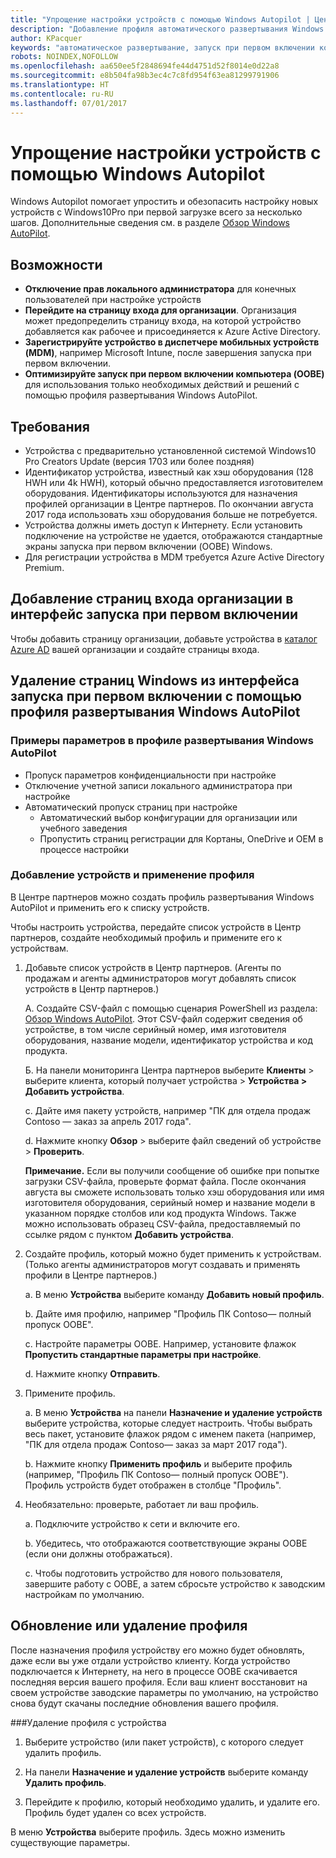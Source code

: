 ```yaml
---
title: "Упрощение настройки устройств с помощью Windows Autopilot | Центр партнеров"
description: "Добавление профиля автоматического развертывания Windows AutoPilot в Центре партнеров для упрощения настройки устройств с помощью Windows Autopilot"
author: KPacquer
keywords: "автоматическое развертывание, запуск при первом включении компьютера, экраны входа, autopilot, windows autopilot, microsoft autopilot, zero-touch deployment, oobe, login screens"
robots: NOINDEX,NOFOLLOW
ms.openlocfilehash: aa650ee5f2848694fe44d4751d52f8014e0d22a8
ms.sourcegitcommit: e8b504fa98b3ec4c7c8fd954f63ea81299791906
ms.translationtype: HT
ms.contentlocale: ru-RU
ms.lasthandoff: 07/01/2017
---
```

# <a name="simplify-device-setup-with-windows-autopilot"></a>Упрощение настройки устройств с помощью Windows Autopilot 

Windows Autopilot помогает упростить и обезопасить настройку новых устройств с Windows10Pro при первой загрузке всего за несколько шагов. Дополнительные сведения см. в разделе [Обзор Windows AutoPilot](https://docs.microsoft.com/windows/deployment/windows-10-auto-pilot).

## <a name="features"></a>Возможности

*  **Отключение прав локального администратора** для конечных пользователей при настройке устройств
*  **Перейдите на страницу входа для организации**. Организация может предопределить страницу входа, на которой устройство добавляется как рабочее и присоединяется к Azure Active Directory.
*  **Зарегистрируйте устройство в диспетчере мобильных устройств (MDM)**, например Microsoft Intune, после завершения запуска при первом включении.
*  **Оптимизируйте запуск при первом включении компьютера (OOBE)** для использования только необходимых действий и решений с помощью профиля развертывания Windows AutoPilot. 

## <a name="requirements"></a>Требования

*  Устройства с предварительно установленной системой Windows10 Pro Creators Update (версия 1703 или более поздняя)
*  Идентификатор устройства, известный как хэш оборудования (128 HWH или 4k HWH), который обычно предоставляется изготовителем оборудования. Идентификаторы используются для назначения профилей организации в Центре партнеров. По окончании августа 2017 года использовать хэш оборудования больше не потребуется. 
*  Устройства должны иметь доступ к Интернету. Если установить подключение на устройстве не удается, отображаются стандартные экраны запуска при первом включении (OOBE) Windows.
*  Для регистрации устройства в MDM требуется Azure Active Directory Premium.

## <a name="add-organization-login-pages-to-oobe"></a>Добавление страниц входа организации в интерфейс запуска при первом включении

Чтобы добавить страницу организации, добавьте устройства в [каталог Azure AD](https://go.microsoft.com/fwlink/?linkid=848958) вашей организации и создайте страницы входа.


## <a name="remove-windows-pages-from-oobe-with-a-windows-autopilot-deployment-profile"></a>Удаление страниц Windows из интерфейса запуска при первом включении с помощью профиля развертывания Windows AutoPilot

### <a name="examples-of-settings-in-a-windows-autopilot-deployment-profile"></a>Примеры параметров в профиле развертывания Windows AutoPilot
*  Пропуск параметров конфиденциальности при настройке
*  Отключение учетной записи локального администратора при настройке
*  Автоматический пропуск страниц при настройке
   *  Автоматический выбор конфигурации для организации или учебного заведения
   *  Пропустить страниц регистрации для Кортаны, OneDrive и OEM в процессе настройки

### <a name="add-devices-and-apply-a-profile"></a>Добавление устройств и применение профиля

В Центре партнеров можно создать профиль развертывания Windows AutoPilot и применить его к списку устройств.

Чтобы настроить устройства, передайте список устройств в Центр партнеров, создайте необходимый профиль и примените его к устройствам.

1.  Добавьте список устройств в Центр партнеров. (Агенты по продажам и агенты администраторов могут добавлять список устройств в Центр партнеров.)

    А.  Создайте CSV-файл с помощью сценария PowerShell из раздела: [Обзор Windows AutoPilot](https://docs.microsoft.com/windows/deployment/windows-10-auto-pilot). Этот CSV-файл содержит сведения об устройстве, в том числе серийный номер, имя изготовителя оборудования, название модели, идентификатор устройства и код продукта. 

    Б.  На панели мониторинга Центра партнеров выберите **Клиенты** > выберите клиента, который получает устройства > **Устройства > Добавить устройства**.

    c.  Дайте имя пакету устройств, например "ПК для отдела продаж Contoso — заказ за апрель 2017 года". 

    d.  Нажмите кнопку **Обзор** > выберите файл сведений об устройстве > **Проверить**.

    **Примечание.** Если вы получили сообщение об ошибке при попытке загрузки CSV-файла, проверьте формат файла. После окончания августа вы сможете использовать только хэш оборудования или имя изготовителя оборудования, серийный номер и название модели в указанном порядке столбов или код продукта Windows. Также можно использовать образец CSV-файла, предоставляемый по ссылке рядом с пунктом **Добавить устройства**.

2.  Создайте профиль, который можно будет применить к устройствам. (Только агенты администраторов могут создавать и применять профили в Центре партнеров.)

    a.  В меню **Устройства** выберите команду **Добавить новый профиль**.

    b.  Дайте имя профилю, например "Профиль ПК Contoso— полный пропуск OOBE".

    c.  Настройте параметры OOBE. Например, установите флажок **Пропустить стандартные параметры при настройке**.

    d.  Нажмите кнопку **Отправить**.

3.  Примените профиль.

    a.  В меню **Устройства** на панели **Назначение и удаление устройств** выберите устройства, которые следует настроить. Чтобы выбрать весь пакет, установите флажок рядом с именем пакета (например, "ПК для отдела продаж Contoso— заказ за март 2017 года").

    b.  Нажмите кнопку **Применить профиль** и выберите профиль (например, "Профиль ПК Contoso— полный пропуск OOBE"). Профиль устройств будет отображен в столбце "Профиль".

4.  Необязательно: проверьте, работает ли ваш профиль.

    a.  Подключите устройство к сети и включите его.

    b.  Убедитесь, что отображаются соответствующие экраны OOBE (если они должны отображаться).

    c.  Чтобы подготовить устройство для нового пользователя, завершите работу с OOBE, а затем сбросьте устройство к заводским настройкам по умолчанию.


## <a name="to-update-or-delete-a-profile"></a>Обновление или удаление профиля 

После назначения профиля устройству его можно будет обновлять, даже если вы уже отдали устройство клиенту. Когда устройство подключается к Интернету, на него в процессе OOBE скачивается последняя версия вашего профиля. Если ваш клиент восстановит на своем устройстве заводские параметры по умолчанию, на устройство снова будут скачаны последние обновления вашего профиля. 

###<a name="you-can-remove-a-profile-from-a-device"></a>Удаление профиля с устройства
1. Выберите устройство (или пакет устройств), с которого следует удалить профиль. 

2. На панели **Назначение и удаление устройств** выберите команду **Удалить профиль**.

3. Перейдите к профилю, который необходимо удалить, и удалите его. Профиль будет удален со всех устройств.

В меню **Устройства** выберите профиль. Здесь можно изменить существующие параметры.
